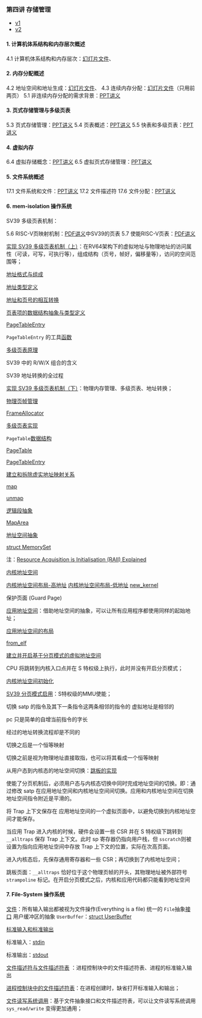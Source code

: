 ### 第四讲 存储管理

 * [v1](https://github.com/LearningOS/os-lectures/blob/61f05814711b7dd6a8bfd0b7b4c3cf48025775ba/lecture04/ref.md)
 * [v2](https://github.com/LearningOS/os-lectures/blob/4578d7e2d1a2c4671e4503a611a11f07e41dbbcd/lecture04/ref.md)

#### 1. 计算机体系结构和内存层次概述

4.1 计算机体系结构和内存层次：[幻灯片文件](http://os.cs.tsinghua.edu.cn/oscourse/OS2018spring/lecture05?action=AttachFile&do=get&target=20180424-5-1.pptx)、

#### 2. 内存分配概述

4.2 地址空间和地址生成：[幻灯片文件](http://os.cs.tsinghua.edu.cn/oscourse/OS2018spring/lecture05?action=AttachFile&do=get&target=20180424-5-2.pptx)、
4.3 连续内存分配：[幻灯片文件](http://os.cs.tsinghua.edu.cn/oscourse/OS2015/lecture05?action=AttachFile&do=get&target=5-3.pptx)（只用前两页）
5.1 非连续内存分配的需求背景：[PPT讲义](http://os.cs.tsinghua.edu.cn/oscourse/OS2015/lecture06?action=AttachFile&do=get&target=lecture06-1.pptx)

#### 3. 页式存储管理与多级页表

5.3 页式存储管理：[PPT讲义](http://os.cs.tsinghua.edu.cn/oscourse/OS2015/lecture06?action=AttachFile&do=get&target=lecture06-3.pptx)
5.4 页表概述：[PPT讲义](http://os.cs.tsinghua.edu.cn/oscourse/OS2015/lecture06?action=AttachFile&do=get&target=lecture06-4.pptx)
5.5 快表和多级页表：[PPT讲义](http://os.cs.tsinghua.edu.cn/oscourse/OS2015/lecture06?action=AttachFile&do=get&target=lecture06-5-6.pptx)

#### 4. 虚拟内存

6.4 虚拟存储概念：[PPT讲义](http://os.cs.tsinghua.edu.cn/oscourse/OS2019spring/lecture08?action=AttachFile&do=get&target=20190320-os-08-05虚拟存储管理的概念.pptx)
6.5 虚拟页式存储管理：[PPT讲义](http://os.cs.tsinghua.edu.cn/oscourse/OS2018spring/lecture08?action=AttachFile&do=get&target=20180514-os-08-06虚拟页式存储.pptx) 

#### 5. 文件系统概述

17.1 文件系统和文件：[PPT讲义](http://os.cs.tsinghua.edu.cn/oscourse/OS2015/lecture21?action=AttachFile&do=get&target=21-1.pptx)
17.2 文件描述符
17.6 文件分配：[PPT讲义](http://os.cs.tsinghua.edu.cn/oscourse/OS2017spring/lecture21?action=AttachFile&do=get&target=20170508-21-4.pptx) 

#### 6. mem-isolation 操作系统

SV39 多级页表机制：

5.6 RISC-V页映射机制：[PDF讲义](https://os.cs.tsinghua.edu.cn/oscourse/OS2020spring/lecture05?action=AttachFile&do=view&target=slide-05-06.pdf)中SV39的页表
5.7 使能RISC-V页表：[PDF讲义](https://os.cs.tsinghua.edu.cn/oscourse/OS2020spring/lecture05?action=AttachFile&do=view&target=slide-05-07.pdf)

[实现 SV39 多级页表机制（上）](https://rcore-os.github.io/rCore-Tutorial-Book-v3/chapter4/3sv39-implementation-1.html#sv39)：在RV64架构下的虚拟地址与物理地址的访问属性（可读，可写，可执行等），组成结构（页号，帧好，偏移量等），访问的空间范围等；

[地址格式与组成](https://rcore-os.github.io/rCore-Tutorial-Book-v3/chapter4/3sv39-implementation-1.html#id3)

[地址类型定义](https://github.com/rcore-os/rCore-Tutorial-v3/blob/ch4/os/src/mm/address.rs#L5)

[地址和页号的相互转换](https://github.com/rcore-os/rCore-Tutorial-v3/blob/ch4/os/src/mm/address.rs#L88)

[页表项的数据结构抽象与类型定义](https://rcore-os.github.io/rCore-Tutorial-Book-v3/chapter4/3sv39-implementation-1.html#id5)

[PageTableEntry](https://github.com/rcore-os/rCore-Tutorial-v3/blob/ch4/os/src/mm/page_table.rs#L21)

 `PageTableEntry` 的工具[函数](https://github.com/rcore-os/rCore-Tutorial-v3/blob/ch4/os/src/mm/page_table.rs#L45)

[多级页表原理](https://rcore-os.github.io/rCore-Tutorial-Book-v3/chapter4/3sv39-implementation-1.html#id6)

SV39 中的 R/W/X 组合的含义

SV39 地址转换的全过程

[实现 SV39 多级页表机制（下）](https://rcore-os.github.io/rCore-Tutorial-Book-v3/chapter4/4sv39-implementation-2.html#sv39)：物理内存管理、多级页表、地址转换；

[物理页帧管理](https://rcore-os.github.io/rCore-Tutorial-Book-v3/chapter4/4sv39-implementation-2.html#id2)

[FrameAllocator](https://github.com/rcore-os/rCore-Tutorial-v3/blob/ch4/os/src/mm/frame_allocator.rs#L35)



[多级页表实现](https://rcore-os.github.io/rCore-Tutorial-Book-v3/chapter4/4sv39-implementation-2.html#id5)

`PageTable`[数据结构](https://github.com/rcore-os/rCore-Tutorial-v3/blob/ch4/os/src/mm/page_table.rs#L56)

[PageTable](https://github.com/rcore-os/rCore-Tutorial-v3/blob/ch4/os/src/mm/page_table.rs#L114)

[PageTableEntry](https://github.com/rcore-os/rCore-Tutorial-v3/blob/ch4/os/src/mm/page_table.rs#L21)

[建立和拆除虚实地址映射关系](https://rcore-os.github.io/rCore-Tutorial-Book-v3/chapter4/4sv39-implementation-2.html#id8)

[map](https://github.com/rcore-os/rCore-Tutorial-v3/blob/ch4/os/src/mm/page_table.rs#L114)

[unmap](https://github.com/rcore-os/rCore-Tutorial-v3/blob/ch4/os/src/mm/page_table.rs#L120)



[逻辑段抽象](https://rcore-os.github.io/rCore-Tutorial-Book-v3/chapter4/5kernel-app-spaces.html#id4)

[MapArea](https://github.com/rcore-os/rCore-Tutorial-v3/blob/ch4/os/src/mm/memory_set.rs#L193)

[地址空间抽象](https://rcore-os.github.io/rCore-Tutorial-Book-v3/chapter4/5kernel-app-spaces.html#id5)

[struct MemorySet](https://github.com/rcore-os/rCore-Tutorial-v3/blob/ch4/os/src/mm/memory_set.rs#L38)

注：[Resource Acquisition is Initialisation (RAII) Explained](https://www.tomdalling.com/blog/software-design/resource-acquisition-is-initialisation-raii-explained/)



[内核地址空间](https://rcore-os.github.io/rCore-Tutorial-Book-v3/chapter4/5kernel-app-spaces.html#id6)

[内核地址空间布局-高地址](https://rcore-os.github.io/rCore-Tutorial-Book-v3/_images/kernel-as-high.png)
[内核地址空间布局-低地址](https://rcore-os.github.io/rCore-Tutorial-Book-v3/_images/kernel-as-low.png)
[new_kernel](https://github.com/rcore-os/rCore-Tutorial-v3/blob/ch4/os/src/mm/memory_set.rs#L78)

保护页面 (Guard Page) 

[应用地址空间](https://rcore-os.github.io/rCore-Tutorial-Book-v3/chapter4/5kernel-app-spaces.html#id7)：借助地址空间的抽象，可以让所有应用程序都使用同样的起始地址；

[应用地址空间的布局](https://rcore-os.github.io/rCore-Tutorial-Book-v3/_images/app-as-full.png)

[from_elf](https://github.com/rcore-os/rCore-Tutorial-v3/blob/ch4/os/src/mm/memory_set.rs#L126)

[建立并开启基于分页模式的虚拟地址空间](https://rcore-os.github.io/rCore-Tutorial-Book-v3/chapter4/6multitasking-based-on-as.html#id1)

CPU 将跳转到内核入口点并在 S 特权级上执行，此时并没有开启分页模式；

[内核地址空间初始化](https://github.com/rcore-os/rCore-Tutorial-v3/blob/ch4/os/src/mm/mod.rs#L15)

[SV39 分页模式启用]()：S特权级的MMU使能；

切换 satp 的指令及其下一条指令这两条相邻的指令的 虚拟地址是相邻的

pc 只是简单的自增当前指令的字长

经过的地址转换流程却是不同的

切换之后是一个恒等映射

切换之前是视为物理地址直接取指，也可以将其看成一个恒等映射



从用户态到内核态的地址空间切换：[跳板的实现](https://rcore-os.github.io/rCore-Tutorial-Book-v3/chapter4/6multitasking-based-on-as.html#id6)

使能了分页机制后，必须用户态与内核态切换中同时完成地址空间的切换。即：通过修改 satp 在应用地址空间和内核地址空间间切换。应用和内核地址空间在切换地址空间指令附近是平滑的。

将 Trap 上下文保存在 应用地址空间的一个虚拟页面中，以避免切换到内核地址空间才能保存。

当应用 Trap 进入内核的时候，硬件会设置一些 CSR 并在 S 特权级下跳转到 `__alltraps` 保存 Trap 上下文。此时 sp 寄存器仍指向用户栈，但 `sscratch`则被设置为指向应用地址空间中存放 Trap 上下文的位置，实际在次高页面。

进入内核态后，先保存通用寄存器和一些 CSR；再切换到了内核地址空间；

 跳板页面：`__alltraps` 恰好位于这个物理页帧的开头，其物理地址被外部符号 `strampoline` 标记。在开启分页模式之后，内核和应用代码都只能看到地址空间



#### 7. File-System 操作系统

[文件](https://rcore-os.github.io/rCore-Tutorial-Book-v3/chapter6/1file-descriptor.html#id3)：所有输入输出都被视为文件操作(Everything is a file)
统一的 `File`抽象[接口](https://github.com/rcore-os/rCore-Tutorial-v3/blob/ch6/os/src/fs/mod.rs#L5) 
用户缓冲区的抽象 `UserBuffer`：[struct UserBuffer](https://github.com/rcore-os/rCore-Tutorial-v3/blob/ch6/os/src/mm/page_table.rs#L199)

[标准输入和标准输出](https://rcore-os.github.io/rCore-Tutorial-Book-v3/chapter6/1file-descriptor.html#id3)

标准输入：[stdin](https://github.com/rcore-os/rCore-Tutorial-v3/blob/ch6/os/src/fs/stdio.rs#L10)

标准输出：[stdout](https://github.com/rcore-os/rCore-Tutorial-v3/blob/ch6/os/src/fs/stdio.rs#L33)

[文件描述符与文件描述符表](https://rcore-os.github.io/rCore-Tutorial-Book-v3/chapter6/1file-descriptor.html#id5) ：进程控制块中的文件描述符表、进程的标准输入输出

[进程控制块中的文件描述符表](https://github.com/rcore-os/rCore-Tutorial-v3/blob/ch6/os/src/task/task.rs#L20)：在进程创建时，缺省打开标准输入和输出；

[文件读写系统调用](https://rcore-os.github.io/rCore-Tutorial-Book-v3/chapter6/1file-descriptor.html#id6)：基于文件抽象接口和文件描述符表，可以让文件读写系统调用 `sys_read/write` 变得更加通用；